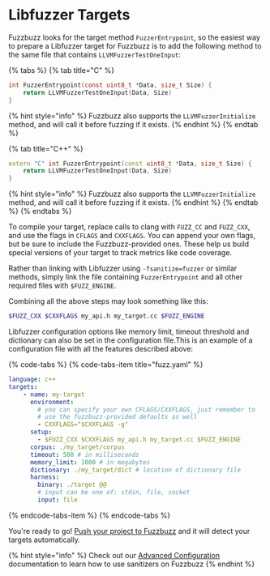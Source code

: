 # Libfuzzer Targets

Fuzzbuzz looks for the target method `FuzzerEntrypoint`, so the easiest way to prepare a Libfuzzer target for Fuzzbuzz is to add the following method to the same file that contains `LLVMFuzzerTestOneInput`:

{% tabs %}
{% tab title="C" %}
```c
int FuzzerEntrypoint(const uint8_t *Data, size_t Size) {
    return LLVMFuzzerTestOneInput(Data, Size)
}
```

{% hint style="info" %}
Fuzzbuzz also supports the `LLVMFuzzerInitialize` method, and will call it before fuzzing if it exists.
{% endhint %}
{% endtab %}

{% tab title="C++" %}
```cpp
extern "C" int FuzzerEntrypoint(const uint8_t *Data, size_t Size) {
    return LLVMFuzzerTestOneInput(Data, Size)
}
```

{% hint style="info" %}
Fuzzbuzz also supports the `LLVMFuzzerInitialize` method, and will call it before fuzzing if it exists.
{% endhint %}
{% endtab %}
{% endtabs %}

To compile your target, replace calls to clang with `FUZZ_CC` and `FUZZ_CXX`, and use the flags in `CFLAGS` and `CXXFLAGS`. You can append your own flags, but be sure to include the Fuzzbuzz-provided ones. These help us build special versions of your target to track metrics like code coverage.

Rather than linking with Libfuzzer using `-fsanitize=fuzzer` or similar methods, simply link the file containing `FuzzerEntrypoint` and all other required files with `$FUZZ_ENGINE`.

Combining all the above steps may look something like this:

```bash
$FUZZ_CXX $CXXFLAGS my_api.h my_target.cc $FUZZ_ENGINE
```

Libfuzzer configuration options like memory limit, timeout threshold and dictionary can also be set in the configuration file.This is an example of a configuration file with all the features described above:

{% code-tabs %}
{% code-tabs-item title="fuzz.yaml" %}
```yaml
language: c++
targets:
    - name: my-target
      environment:
        # you can specify your own CFLAGS/CXXFLAGS, just remember to
        # use the fuzzbuzz-provided defaults as well
        - CXXFLAGS="$CXXFLAGS -g"
      setup:
        - $FUZZ_CXX $CXXFLAGS my_api.h my_target.cc $FUZZ_ENGINE
      corpus: ./my_target/corpus
      timeout: 500 # in milliseconds
      memory_limit: 1000 # in megabytes
      dictionary: ./my_target/dict # location of dictionary file
      harness:
        binary: ./target @@
        # input can be one of: stdin, file, socket
        input: file
```
{% endcode-tabs-item %}
{% endcode-tabs %}

You're ready to go! [Push your project to Fuzzbuzz](../fuzzing-jobs.md) and it will detect your targets automatically.

{% hint style="info" %}
Check out our [Advanced Configuration](../targets.md#advanced-configuration) documentation to learn how to use sanitizers on Fuzzbuzz
{% endhint %}

